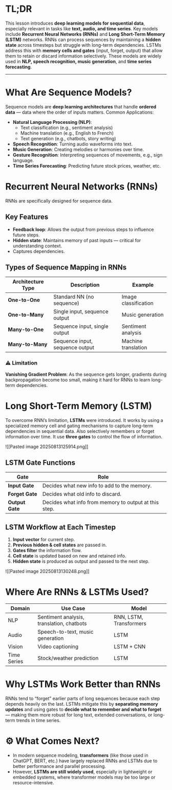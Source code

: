 # TL;DR
This lesson introduces **deep learning models for sequential data**, especially relevant in tasks like **text, audio, and time series**. Key models include **Recurrent Neural Networks (RNNs)** and **Long Short-Term Memory (LSTM)** networks. RNNs can process sequences by maintaining a **hidden state** across timesteps but struggle with long-term dependencies. LSTMs address this with **memory cells and gates** (input, forget, output) that allow them to retain or discard information selectively. These models are widely used in **NLP, speech recognition, music generation**, and **time series forecasting**.

---
# What Are Sequence Models?

Sequence models are **deep learning architectures** that handle **ordered data** — data where the order of inputs matters. Common Applications:
- **Natural Language Processing (NLP)**:
    - Text classification (e.g., sentiment analysis)
    - Machine translation (e.g., English to French)
    - Text generation (e.g., chatbots, story writing)
- **Speech Recognition**: Turning audio waveforms into text.
- **Music Generation**: Creating melodies or harmonies over time.
- **Gesture Recognition**: Interpreting sequences of movements, e.g., sign language.
- **Time Series Forecasting**: Predicting future stock prices, weather, etc.
# Recurrent Neural Networks (RNNs)

RNNs are specifically designed for sequence data.
## Key Features

- **Feedback loop**: Allows the output from previous steps to influence future steps.
- **Hidden state**: Maintains memory of past inputs — critical for understanding context.
- Captures dependencies.
## Types of Sequence Mapping in RNNs

|Architecture Type|Description|Example|
|---|---|---|
|**One-to-One**|Standard NN (no sequence)|Image classification|
|**One-to-Many**|Single input, sequence output|Music generation|
|**Many-to-One**|Sequence input, single output|Sentiment analysis|
|**Many-to-Many**|Sequence input, sequence output|Machine translation|

### ⚠️ Limitation

**Vanishing Gradient Problem**: As the sequence gets longer, gradients during backpropagation become too small, making it hard for RNNs to learn long-term dependencies.
# Long Short-Term Memory (LSTM)

To overcome RNN’s limitation, **LSTMs** were introduced.
It works by using a specialized memory cell and gating mechanisms to capture long-term dependencies in sequential data. Also selectively remembers or forget information over time.
It use **three gates** to control the flow of information.

![[Pasted image 20250813125914.png]]
## LSTM Gate Functions

|Gate|Role|
|---|---|
|**Input Gate**|Decides what new info to add to the memory.|
|**Forget Gate**|Decides what old info to discard.|
|**Output Gate**|Decides what info from memory to output at this step.|

## LSTM Workflow at Each Timestep

1. **Input vector** for current step.
2. **Previous hidden & cell states** are passed in.
3. **Gates filter** the information flow.
4. **Cell state** is updated based on new and retained info.
5. **Hidden state** is produced as output and passed to the next step.

![[Pasted image 20250813130248.png]]

# Where Are RNNs & LSTMs Used?

|Domain|Use Case|Model|
|---|---|---|
|NLP|Sentiment analysis, translation, chatbots|RNN, LSTM, Transformers|
|Audio|Speech-to-text, music generation|LSTM|
|Vision|Video captioning|LSTM + CNN|
|Time Series|Stock/weather prediction|LSTM|
# Why LSTMs Work Better than RNNs

RNNs tend to “forget” earlier parts of long sequences because each step depends heavily on the last. LSTMs mitigate this by **separating memory updates** and using gates to **decide what to remember and what to forget** — making them more robust for long text, extended conversations, or long-term trends in time series.

# ⚙️ What Comes Next?

- In modern sequence modeling, **transformers** (like those used in ChatGPT, BERT, etc.) have largely replaced RNNs and LSTMs due to better performance and parallel processing.    
- However, **LSTMs are still widely used**, especially in lightweight or embedded systems, where transformer models may be too large or resource-intensive.